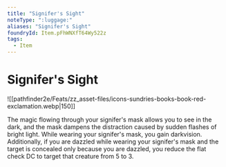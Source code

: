 ```yaml
---
title: "Signifer's Sight"
noteType: ":luggage:"
aliases: "Signifer's Sight"
foundryId: Item.pFhWNXfT64Wy522z
tags:
  - Item
---
```


# Signifer's Sight
![[pathfinder2e/Feats/zz_asset-files/icons-sundries-books-book-red-exclamation.webp|150]]

The magic flowing through your signifer's mask allows you to see in the dark, and the mask dampens the distraction caused by sudden flashes of bright light. While wearing your signifer's mask, you gain darkvision. Additionally, if you are dazzled while wearing your signifer's mask and the target is concealed only because you are dazzled, you reduce the flat check DC to target that creature from 5 to 3.
